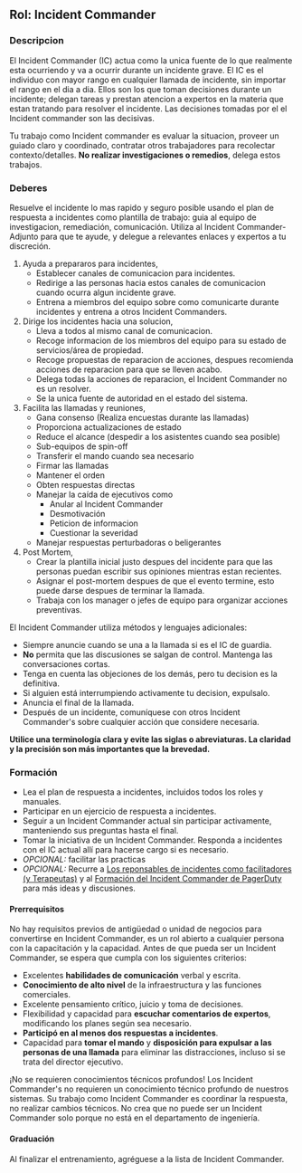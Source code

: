 
## Rol: Incident Commander

### Descripcion
El Incident Commander (IC) actua como la unica fuente de lo que realmente esta ocurriendo y va a ocurrir durante un incidente grave. El IC es el individuo con mayor rango en cualquier llamada de incidente, sin importar el rango en el dia a dia. Ellos son los que toman decisiones durante un incidente; delegan tareas y prestan atencion a expertos en la materia que estan tratando para resolver el incidente. Las decisiones tomadas por el el Incident commander son las decisivas.

Tu trabajo como Incident commander es evaluar la situacion, proveer un guiado claro y coordinado, contratar otros trabajadores para recolectar contexto/detalles. **No realizar investigaciones o remedios**, delega estos trabajos.

### Deberes

Resuelve el incidente lo mas rapido y seguro posible usando el plan de respuesta a incidentes como plantilla de trabajo: guia al equipo de investigacion, remediación, comunicación. Utiliza al Incident Commander-Adjunto para que te ayude, y delegue a relevantes enlaces y expertos a tu discreción.

1. Ayuda a prepararos para incidentes,
    * Establecer canales de comunicacion para incidentes.
    * Redirige a las personas hacia estos canales de comunicacion cuando ocurra algun incidente grave.
    * Entrena a miembros del equipo sobre como comunicarte durante incidentes y entrena a otros Incident Commanders.
1. Dirige los incidentes hacia una solucion,
    * Lleva a todos al mismo canal de comunicacion.
    * Recoge informacion de los miembros del equipo para su estado de servicios/área de propiedad.
    * Recoge propuestas de reparacion de acciones, despues recomienda acciones de reparacion para que se lleven acabo.
    * Delega todas la acciones de reparacion, el Incident Commander no es un resolver.
    * Se la unica fuente de autoridad en el estado del sistema.
1. Facilita las llamadas y reuniones,
    * Gana consenso (Realiza encuestas durante las llamadas)
    * Proporciona actualizaciones de estado
    * Reduce el alcance (despedir a los asistentes cuando sea posible)
    * Sub-equipos de spin-off
    * Transferir el mando cuando sea necesario
    * Firmar las llamadas
    * Mantener el orden
    * Obten respuestas directas
    * Manejar la caída de ejecutivos como
        * Anular al Incident Commander
        * Desmotivación
        * Peticion de informacion
        * Cuestionar la severidad
    * Manejar respuestas perturbadoras o beligerantes
1. Post Mortem,
    * Crear la plantilla inicial justo despues del incidente para que las personas puedan escribir sus opiniones mientras estan recientes.
    * Asignar el post-mortem despues de que el evento termine, esto puede darse despues de terminar la llamada.
    * Trabaja con los manager o jefes de equipo para organizar acciones preventivas.

El Incident Commander utiliza métodos y lenguajes adicionales:

* Siempre anuncie cuando se una a la llamada si es el IC de guardia.
* **No** permita que las discusiones se salgan de control. Mantenga las conversaciones cortas.
* Tenga en cuenta las objeciones de los demás, pero tu decision es la definitiva.
* Si alguien está interrumpiendo activamente tu decision, expulsalo.
* Anuncia el final de la llamada.
* Después de un incidente, comuníquese con otros Incident Commander's sobre cualquier acción que considere necesaria.

**Utilice una terminología clara y evite las siglas o abreviaturas. La claridad y la precisión son más importantes que la brevedad.**

### Formación

* Lea el plan de respuesta a incidentes, incluidos todos los roles y manuales.
* Participar en un ejercicio de respuesta a incidentes.
* Seguir a un Incident Commander actual sin participar activamente, manteniendo sus preguntas hasta el final.
* Tomar la iniciativa de un Incident Commander. Responda a incidentes con el IC actual allí para hacerse cargo si es necesario.
* _OPCIONAL:_ facilitar las practicas
* _OPCIONAL:_ Recurre a [Los reponsables de incidentes como facilitadores (y Terapeutas)](#FIX) y al [Formación del Incident Commander de PagerDuty](https://response.pagerduty.com/training/incident_commander/) para más ideas y discusiones.

#### Prerrequisitos

No hay requisitos previos de antigüedad o unidad de negocios para convertirse en Incident Commander, es un rol abierto a cualquier persona con la capacitación y la capacidad. Antes de que pueda ser un Incident Commander, se espera que cumpla con los siguientes criterios:

* Excelentes **habilidades de comunicación** verbal y escrita.
* **Conocimiento de alto nivel** de la infraestructura y las funciones comerciales.
* Excelente pensamiento crítico, juicio y toma de decisiones.
* Flexibilidad y capacidad para **escuchar comentarios de expertos**, modificando los planes según sea necesario.
* **Participó en al menos dos respuestas a incidentes**.
* Capacidad para **tomar el mando** y **disposición para expulsar a las personas de una llamada** para eliminar las distracciones, incluso si se trata del director ejecutivo.

¡No se requieren conocimientos técnicos profundos! Los Incident Commander's no requieren un conocimiento técnico profundo de nuestros sistemas. Su trabajo como Incident Commander es coordinar la respuesta, no realizar cambios técnicos. No crea que no puede ser un Incident Commander solo porque no está en el departamento de ingeniería.

#### Graduación

Al finalizar el entrenamiento, agréguese a la lista de Incident Commander.

